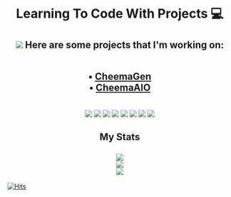 <h1 align="center"> Learning To Code With Projects 💻 </h1>


<h2 align="center"> 
  <img src="https://img.icons8.com/ios-filled/22/4a90e2/project.png"/> Here are some projects that I'm working on:
  
  <br> • <a href="https://twitter.com/CheemaGen">CheemaGen</a> <br>
       • <a href="https://twitter.com/CheemaAIO">CheemaAIO</a>
</h2>

<p align="center"> 
  
  <br> 
  <img src="https://img.icons8.com/color/35/4a90e2/python--v2.png"/>
  <img src="https://img.icons8.com/ios-glyphs/35/4a90e2/sql.png"/>  
  <img src="https://img.icons8.com/color/35/4a90e2/mongodb.png"/>
  <img src="https://img.icons8.com/color/35/000000/c-sharp-logo.png"/>
  <img src="https://img.icons8.com/nolan/35/heroku.png"/>
  <img src="https://img.icons8.com/ios-filled/35/4a90e2/selenium-test-automation.png"/>
  <img src="https://img.icons8.com/color/35/000000/html-5--v1.png"/>
  <img src="https://img.icons8.com/color/35/000000/css3.png"/>
  <br>
  
</p> 

<h2 align="center">
  My Stats
  <br><br>
        <img  src = "https://github-readme-stats.vercel.app/api?username=CheemaOTB&show_icons=true&theme=react&count_private=true&hide=issues"> 
        <br><img  src="https://github-readme-streak-stats.herokuapp.com/?user=CheemaOTB&show_icons=true&locale=en&layout=compact&theme=react&line_height=0"><br>
        <img src = "https://github-readme-stats.vercel.app/api/top-langs/?username=CheemaOTB&layout=compact&theme=react">

</h2>

<!-- 
![CheemaOTB's github stats](https://github-readme-stats.vercel.app/api?username=CheemaOTB&show_icons=true&theme=react&count_private=true&hide=issues)
![Top Langs](https://github-readme-stats.vercel.app/api/top-langs/?username=CheemaOTB&layout=compact&theme=react) -->

[![Hits](https://hits.seeyoufarm.com/api/count/incr/badge.svg?url=https%3A%2F%2Fgithub.com%2FCheemaOTB&count_bg=%230E8BF7&title_bg=%23555555&icon=&icon_color=%230E8BF7&title=hits&edge_flat=false)](https://hits.seeyoufarm.com)
